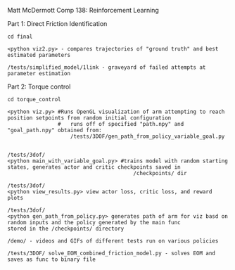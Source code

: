 Matt McDermott
Comp 138: Reinforcement Learning



Part 1: Direct Friction Identification

	cd final

	<python viz2.py> - compares trajectories of "ground truth" and best estimated parameters

	/tests/simplified_model/1link - graveyard of failed attempts at parameter estimation

Part 2: Torque control
	
	cd torque_control

	<python viz.py> #Runs OpenGL visualization of arm attempting to reach position setpoints from random initial configuration
					# 	runs off of specified "path.npy" and "goal_path.npy" obtained from: 
						/tests/3DOF/gen_path_from_policy_variable_goal.py


	/tests/3dof/
	<python main_with_variable_goal.py> #trains model with random starting states, generates actor and critic checkpoints saved in 
											/checkpoints/ dir

	/tests/3dof/
	<python view_results.py> view actor loss, critic loss, and reward plots

	/tests/3dof/
	<python gen_path_from_policy.py> generates path of arm for viz basd on random inputs and the policy generated by the main func 					stored in the /checkpoints/ directory

	/demo/ - videos and GIFs of different tests run on various policies

	/tests/3DOF/ solve_EOM_combined_friction_model.py - solves EOM and saves as func to binary file